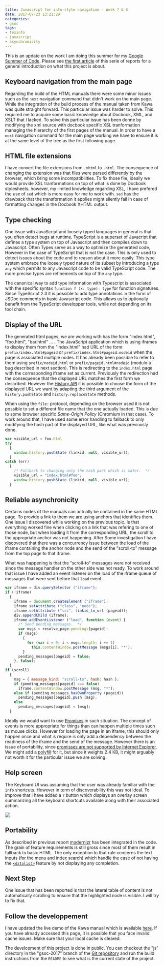 ```yaml
---
title: Javascript for info-style navigation - Week 7 & 8
date: 2017-07-23 13:21:29
categories:
- gsoc
tags:
- texinfo
- javascript
- asynchronicity
---
```


This is an update on the work I am doing this summer for my [Google Summer of Code](https://summerofcode.withgoogle.com/projects/#6199074135998464).  Please see [the first article](http://mathieu.lirzin.emi.u-bordeaux.fr/2017/06/03/gsoc2017-1/) of this serie of reports for a general introduction on what this project is about.

## Keyboard navigation from the main page

Regarding the build of the HTML manuals there were some minor issues such as the `next` navigation command that didn't work on the main page.  While the integration of the build process of the manual taken from Kawa was quite straight forward.  This particular issue was harder to solve.  This required me to acquire some basic knowledge about Docbook, XML, and XSLT that I lacked.  To solve this particular issue has been donne by modifying the xml source with docbook specific XSL tranformation managing the hierarchy of the first pages of the manual.  In order to have a `next` navigation command for the main page working we have to ensure it is at the same level of the tree as the first following page.

## HTML file extensions

I have convert the file extensions from `.xhtml` to `.html`.  The consequence of changing the extension was that files were parsed differently by the browser, which bring some incompatibilities.  To fix those file, ideally we would provide XSL tranformations on top of what is done by Docbook stylesheets.  however, my limited knowledge regarding XSL, I have prefered the use of `sed` which is more easy for me to work with.  `sed` has the drawback that the transformation it applies might silently fail in case of formatting changes in the Docbook XHTML output.

## Type checking

One issue with JavaScript and loosely typed languages in general is that you often detect bugs at runtime.  TypeScript is a superset of Javacript that defines a type system on top of Javascript and then compiles down to Javascript.  Often Types serve as a way to optimize the generated code, However in the case of TypeScript that is not the case.  This is only used to detect issues about the code and to reason about it more easily.  This type system embrace the loosely typed nature of its subset by introducing a type `any` which permits to any Javascript code to be valid TypeScript code.  The more precise types are refinements on top of the `any` type.

The canonical way to add type information with Typescript is associated with the specific syntax `function f (x: type): type` for function signatures.  Since TypeScript 2.3 it is possible to add type annotations in the form of JSDoc comments in basic Javascript code.  This allows us to optionally benefit from the TypeScript developper tools, while not depending on its tool chain.

## Display of the URL

The generated html pages, we are working with has the form "index.html", "foo.html", "bar.html" ... .  The JavaScript application which is using iframes to display them from the "index.html" had URL of the form `prefix/index.html#pageid` or `prefix/index.html#pageid.nodeid` when the page is associated multiple nodes.  It has already been possible to refer to them using `prefix/nodeid.html` or `prefix/pageid.html#nodeid` (modulo a bug described in next section).  This is redirecting to the `index.html` page with the corresponding iframe set as current.  Previously the redirection had the consequence that the displayed URL matches the first form we described.  However the [History API](https://developer.mozilla.org/en-US/docs/Web/API/History_API) it is possible to choose the form of the displayed URL we want by adapting the third argument of the  `history.pushState` and `history.replaceState` methods.

When using the `file:` protocol, depending on the browser used it is not possible to set a different file name that the one actually loaded.  This is due to some browser specific *Same-Origin Policy* (Chromium in that case). To work around that, I have used some error handling to fallback to only modifying the hash part of the displayed URL, like what was previously done.

```js
var visible_url = foo.html
try
  {
    window.history.pushState (linkid, null, visible_url);
  }
catch (err)
  {
    /* Fallback to changing only the hash part which is safer.  */
    visible_url = "index.html#foo";
    window.history.pushState (linkid, null, visible_url);
  }
```

## Reliable asynchronicity

Certains nodes of the manuals can actually be contained in the same HTML page.  To provide a link to them we are using anchors that identifies them.  One issue I discovered while working on the previous topic.  Is that everything worked fine when clicking on a link that was refering to one of those node, but when loading it from the corresponding URL, the scroll to the appropriate anchor was not happening.  After Some investigation I have discovered that there was a concurrency issue between the load of the iframe containing the anchor node and the send of the "scroll-to" message from the top page to that iframe.

What was happening is that the "scroll-to" messages were not received since the message handler on the other side was not ready.  To work around that issue I have added an event listener on the load of the iframe queue of messages that were sent before that `load` event.

```js
var iframe = div.querySelector ("iframe");
if (!iframe)
  {
    iframe = document.createElement ("iframe");
    iframe.setAttribute ("class", "node");
    iframe.setAttribute ("src", linkid_to_url (pageid));
    div.appendChild (iframe);
    iframe.addEventListener ("load", function (event) {
      /* Send pending messages.  */
      var msgs = resolve_page.pendings[pageid];
      if (msgs)
        {
          for (var i = 0; i < msgs.length; i += 1)
            this.contentWindow.postMessage (msgs[i], "*");
        }
      pending_messages[pageid] = false;
    }, false);
  }
if (scroll)
  {
    msg = { message_kind: "scroll-to", hash: hash };
    if (pending_messages[pageid] === false)
      iframe.contentWindow.postMessage (msg, "*");
    else if (pending_messages.hasOwnProperty (pageid))
      pending_messages[pageid].push (msg);
    else
      pending_messages[pageid] = [msg];
  }
```

Ideally we would want to use [Promises](https://developer.mozilla.org/en-US/docs/Web/JavaScript/Reference/Global_Objects/Promise) in such situation.  The concept of events is more appropriate for things than can happen multiple times such as mouse clicks.  However for loading the page in an iframe, this should only happen once and what is require is only add a dependency between the readiness of the iframe and the send of the message.  However there is an issue of portability, since [promisses are not supported by Internet Explorer](https://caniuse.com/#feat=promises).  We might add a [polyfill](https://github.com/stefanpenner/es6-promise) for it, but since it weights 2.4 KB, it might arguably not worth it for the particular issue we are solving.

## Help screen

The Keyboard UI was assuming that the user was already familiar with the `info` shortcuts.  However in term of discoverability this was not ideal.  To improve that I have added a `?` button which displays an overlay screen summarizing all the keyboard shortcuts available along with their associated action.

![](/images/info_js_help.png)

## Portability

As described in previous report [modernizr](https://modernizr.com/) has been integrated in the code.  The grain of feature requirements is still gross since most of them result in fallback to basic HTML.  The only exception to that rule concerns the text inputs (for the menu and index search) which handle the case of not having the [`<datalist>`](https://developer.mozilla.org/en-US/docs/Web/HTML/Element/datalist) feature by not displaying any completion.

## Next Step

One issue that has been reported is that the lateral table of content is not automatically scrolling to ensure that the highlighted node is visible.  I will try to fix that.

## Follow the developpement

I have updated the live demo of the Kawa manual which is available [here](https://www.gnu.org/software/texinfo/gsoc-2017-js-example/kawa).  If you have already accessed this page, it is possible that you face invalid cache issues.  Make sure that your local cache is cleared.

The development of this project is done in public.  You can checkout the "js" directory in the "gsoc-2017" branch of the [Git repository](https://git.savannah.gnu.org/git/texinfo.git) and run the build instructions from the `README` to see what is the current state of the project.
